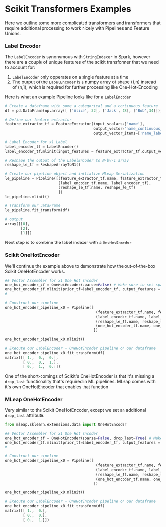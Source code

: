 # Scikit Transformers Examples

Here we outline some more complicated transformers and transformers that require additional processing to work nicely with Pipelines and Feature Unions.

### Label Encoder

The `LabelEncoder` is synonymous with `StringIndexer` in Spark, however there are a couple of unique features of the scikit transformer that we need to account for:
1. `LabelEncoder` only opperates on a single feature at a time
2. The output of the `LabelEncoder` is a numpy array of shape (1,n) instead of (n,1), which is required for further processing like One-Hot-Encoding

Here is what an example Pipeline looks like for a `LabelEncoder`

```python
# Create a dataframe with some a categorical and a continuous feature
df = pd.DataFrame(np.array([ ['Alice', 32], ['Jack', 18], ['Bob',34]]), columns=['name', 'age'])

# Define our feature extractor
feature_extractor_tf = FeatureExtractor(input_scalars=['name'], 
                                        output_vector='name_continuous_feature', 
                                        output_vector_items=['name_label_encoded'])

# Label Encoder for x1 Label 
label_encoder_tf = LabelEncoder()
label_encoder_tf.mlinit(input_features = feature_extractor_tf.output_vector_items, output_features='name_label_le')

# Reshape the output of the LabelEncoder to N-by-1 array
reshape_le_tf = ReshapeArrayToN1()

# Create our pipeline object and initialize MLeap Serialization
le_pipeline = Pipeline([(feature_extractor_tf.name, feature_extractor_tf),
                        (label_encoder_tf.name, label_encoder_tf),
                        (reshape_le_tf.name, reshape_le_tf)
                        ])
le_pipeline.mlinit()

# Transform our DataFrame
le_pipeline.fit_transform(df)

# output
array([[0],
       [2],
       [1]])
```

Next step is to combine the label indexer with a `OneHotEncoder`

### Scikit OneHotEncoder

We'll continue the example above to demonstrate how the out-of-the-box Scikit OneHotEncoder works.

```python
## Vector Assembler for x1 One Hot Encoder
one_hot_encoder_tf = OneHotEncoder(sparse=False) # Make sure to set sparse=False
one_hot_encoder_tf.mlinit(prior_tf=label_encoder_tf, output_features = '{}_one_hot_encoded'.format(label_encoder_tf.output_features))
#

# Construct our pipeline
one_hot_encoder_pipeline_x0 = Pipeline([
                                         (feature_extractor_tf.name, feature_extractor_tf),
                                         (label_encoder_tf.name, label_encoder_tf),
                                         (reshape_le_tf.name, reshape_le_tf),
                                         (one_hot_encoder_tf.name, one_hot_encoder_tf)
                                        ])

one_hot_encoder_pipeline_x0.mlinit()

# Execute our LabelEncoder + OneHotEncoder pipeline on our dataframe
one_hot_encoder_pipeline_x0.fit_transform(df)
matrix([[ 1.,  0.,  0.],
        [ 0.,  0.,  1.],
        [ 0.,  1.,  0.]])
```

One of the short-comings of Scikit's OneHotEncoder is that it's missing a `drop_last` functionality that's required in ML pipelines. 
MLeap comes with it's own OneHotEncoder that enables that function

### MLeap OneHotEncoder

Very similar to the Scikit OneHotEncoder, except we set an additional `drop_last` attribute.

```python
from mleap.sklearn.extensions.data import OneHotEncoder

## Vector Assembler for x1 One Hot Encoder
one_hot_encoder_tf = OneHotEncoder(sparse=False, drop_last=True) # Make sure to set sparse=False
one_hot_encoder_tf.mlinit(prior_tf=label_encoder_tf, output_features = '{}_one_hot_encoded'.format(label_encoder_tf.output_features))
#

# Construct our pipeline
one_hot_encoder_pipeline_x0 = Pipeline([
                                         (feature_extractor_tf.name, feature_extractor_tf),
                                         (label_encoder_tf.name, label_encoder_tf),
                                         (reshape_le_tf.name, reshape_le_tf),
                                         (one_hot_encoder_tf.name, one_hot_encoder_tf)
                                        ])

one_hot_encoder_pipeline_x0.mlinit()

# Execute our LabelEncoder + OneHotEncoder pipeline on our dataframe
one_hot_encoder_pipeline_x0.fit_transform(df)
matrix([[ 1.,  0.],
        [ 0.,  0.],
        [ 0.,  1.]])
```
